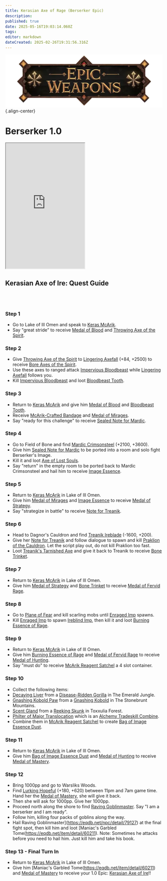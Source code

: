 ```yaml
---
title: Kerasian Axe of Rage (Berserker Epic)
description: 
published: true
date: 2025-05-16T19:03:14.060Z
tags: 
editor: markdown
dateCreated: 2025-02-26T19:31:56.316Z
---
```


![epicweapons.webp](/epicweapons.webp){.align-center}

# Berserker 1.0

<iframe src="https://eqdb.net/item/detail/2068299" width="50%" height="400px"></iframe>

## Kerasian Axe of Ire: Quest Guide
<br><br>
### Step 1
  - Go to Lake of Ill Omen and speak to [Keras McArik](https://eqdb.net/npc/detail/85154).
  - Say "great stride" to receive [Medal of Blood](https://eqdb.net/item/detail/60190) and [Throwing Axe of the Spirit](https://eqdb.net/item/detail/60189).
  
### Step 2
  - Give [Throwing Axe of the Spirit](https://eqdb.net/item/detail/60189) to [Lingering Axefall](https://eqdb.net/npc/detail/85091) (+84, +2500) to receive [Bore Axes of the Spirit](https://eqdb.net/item/detail/60191).
  - Use these axes to ranged attack [Impervious Bloodbeast](https://eqdb.net/npc/detail/85225) while [Lingering Axefall](https://eqdb.net/npc/detail/85091) follows you.
  - Kill [Impervious Bloodbeast](https://eqdb.net/npc/detail/85225) and loot [Bloodbeast Tooth](https://eqdb.net/item/detail/60192).
  
### Step 3
  - Return to [Keras McArik](https://eqdb.net/npc/detail/85154) and give him [Medal of Blood](https://eqdb.net/item/detail/60190) and [Bloodbeast Tooth](https://eqdb.net/item/detail/60192).
  - Receive [McArik-Crafted Bandage](https://eqdb.net/item/detail/60193) and [Medal of Mirages](https://eqdb.net/item/detail/60194).
  - Say "ready for this challenge" to receive [Sealed Note for Mardic](https://eqdb.net/item/detail/60195).
  
### Step 4
  - Go to Field of Bone and find [Mardic Crimsonsteel](https://eqdb.net/npc/detail/78100) (+2100, +3600).
  - Give him [Sealed Note for Mardic](https://eqdb.net/item/detail/60195) to be ported into a room and solo fight Berserker's Image.
  - Kill it and loot [Axe of Lost Souls](https://eqdb.net/item/detail/5658).
  - Say "return" in the empty room to be ported back to Mardic Crimsonsteel and hail him to receive [Image Essence](https://eqdb.net/item/detail/60196).
  
### Step 5
  - Return to [Keras McArik](https://eqdb.net/npc/detail/85154) in Lake of Ill Omen.
  - Give him [Medal of Mirages](https://eqdb.net/item/detail/60194) and [Image Essence](https://eqdb.net/item/detail/60196) to receive [Medal of Strategy](https://eqdb.net/item/detail/60198).
  - Say "strategize in battle" to receive [Note for Treanik](https://eqdb.net/item/detail/60199).
  
### Step 6
  - Head to Dagnor's Cauldron and find [Treanik Ireblade](https://eqdb.net/npc/detail/70032) (-1600, +200).
  - Give her [Note for Treanik](https://eqdb.net/item/detail/60199) and follow dialogue to spawn and kill [Praklion of the Cauldron](https://eqdb.net/npc/detail/70000). Let the script play out, do not kill Praklion too fast. 
  - Loot [Treanik's Tarnished Axe](https://eqdb.net/item/detail/60200) and give it back to Treanik to receive [Bone Trinket](https://eqdb.net/item/detail/60201).
  
### Step 7
  - Return to [Keras McArik](https://eqdb.net/npc/detail/85154) in Lake of Ill Omen.
  - Give him [Medal of Strategy](https://eqdb.net/item/detail/60198) and [Bone Trinket](https://eqdb.net/item/detail/60201) to receive [Medal of Fervid Rage](https://eqdb.net/item/detail/60202).
  
### Step 8
  - Go to [Plane of Fear](https://eqdb.net/zone/detail/72) and kill scarling mobs until [Enraged Imp](https://eqdb.net/npc/detail/72108) spawns.
  - Kill [Enraged Imp](https://eqdb.net/npc/detail/72108) to spawn [Ireblind Imp](https://eqdb.net/npc/detail/72069), then kill it and loot [Burning Essence of Rage](https://eqdb.net/item/detail/60203).
  
### Step 9
  - Return to [Keras McArik](https://eqdb.net/npc/detail/85154) in Lake of Ill Omen.
  - Give him [Burning Essence of Rage](https://eqdb.net/item/detail/60203) and [Medal of Fervid Rage](https://eqdb.net/item/detail/60202) to receive [Medal of Hunting](https://eqdb.net/item/detail/60204).
  - Say "must do" to receive [McArik Reagent Satchel](https://eqdb.net/item/detail/60205) a 4 slot container.
  
### Step 10
  - Collect the following items: 
  - [Decaying Liver](https://eqdb.net/item/detail/60206) from a [Disease-Ridden Gorilla](https://eqdb.net/npc/detail/94130) in The Emerald Jungle.
  - [Gnashing Kobold Paw](https://eqdb.net/item/detail/60207) from a [Gnashing Kobold](https://eqdb.net/npc/detail/100166) in The Stonebrunt Mountains.
  - [Scent Gland](https://eqdb.net/item/detail/60208) from a [Reeking Skunk](https://eqdb.net/npc/detail/38047) in Toxxulia Forest.
  - [Philter of Major Translocation](https://eqdb.net/item/detail/96467) which is an [Alchemy Tradeskill Combine](https://eqdb.net/tradeskill/detail/1333).
  - Combine them in [McArik Reagent Satchel](https://eqdb.net/item/detail/60205) to create [Bag of Image Essence Dust](https://eqdb.net/item/detail/60209).
  
### Step 11
  - Return to [Keras McArik](https://eqdb.net/npc/detail/85154) in Lake of Ill Omen.
  - Give him [Bag of Image Essence Dust](https://eqdb.net/item/detail/60209) and [Medal of Hunting](https://eqdb.net/item/detail/60204) to receive [Medal of Mastery](https://eqdb.net/item/detail/60210).
  
### Step 12
  - Bring 1000pp and go to Warsliks Woods.
  - Find [Lurking Hopeful](https://eqdb.net/npc/detail/79115) (+180, +620) between 11pm and 7am game time. Hand her the [Medal of Mastery](https://eqdb.net/item/detail/60210), she will give it back. 
  - Then she will ask for 1000pp. Give her 1000pp.
  - Proceed north along the shore to find [Raving Goblinmaster](https://eqdb.net/npc/detail/79127). Say "I am a berserker and I am ready".
  - Follow him, killing four packs of goblins along the way.
  - Hail Raving Goblinmaster](https://eqdb.net/npc/detail/79127) at the final fight spot, then kill him and loot [Maniac's Garbled Tome(https://eqdb.net/item/detail/60211). Note: Sometimes he attacks before you need to hail him. Just kill him and take his book.
  
### Step 13 - Final Turn In
  - Return to [Keras McArik](https://eqdb.net/npc/detail/85154) in Lake of Ill Omen.
  - Give him [Maniac's Garbled Tome(https://eqdb.net/item/detail/60211) and [Medal of Mastery](https://eqdb.net/item/detail/60210) to receive your 1.0 Epic: [Kerasian Axe of Ire](https://eqdb.net/item/detail/2068299)!!
